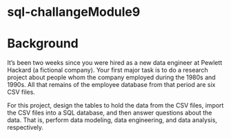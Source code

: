 # sql-challangeModule9


# Background
It’s been two weeks since you were hired as a new data engineer at Pewlett Hackard (a fictional company). Your first major task is to do a research project about people whom the company employed during the 1980s and 1990s. All that remains of the employee database from that period are six CSV files.

For this project, design the tables to hold the data from the CSV files, import the CSV files into a SQL database, and then answer questions about the data. That is, perform data modeling, data engineering, and data analysis, respectively.
